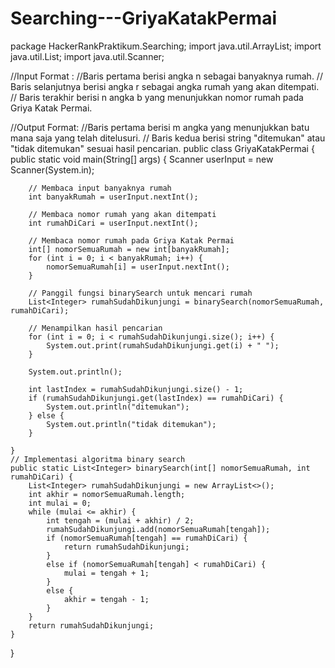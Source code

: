 # Searching---GriyaKatakPermai
package HackerRankPraktikum.Searching;
import java.util.ArrayList;
import java.util.List;
import java.util.Scanner;

//Input Format :
//Baris pertama berisi angka n sebagai banyaknya rumah.
// Baris selanjutnya berisi angka r sebagai angka rumah yang akan ditempati.
// Baris terakhir berisi n angka b yang menunjukkan nomor rumah pada Griya Katak Permai.

//Output Format:
//Baris pertama berisi m angka yang menunjukkan batu mana saja yang telah ditelusuri.
// Baris kedua berisi string "ditemukan" atau "tidak ditemukan" sesuai hasil pencarian.
public class GriyaKatakPermai {
    public static void main(String[] args) {
        Scanner userInput = new Scanner(System.in);

        // Membaca input banyaknya rumah
        int banyakRumah = userInput.nextInt();

        // Membaca nomor rumah yang akan ditempati
        int rumahDiCari = userInput.nextInt();

        // Membaca nomor rumah pada Griya Katak Permai
        int[] nomorSemuaRumah = new int[banyakRumah];
        for (int i = 0; i < banyakRumah; i++) {
            nomorSemuaRumah[i] = userInput.nextInt();
        }

        // Panggil fungsi binarySearch untuk mencari rumah
        List<Integer> rumahSudahDikunjungi = binarySearch(nomorSemuaRumah, rumahDiCari);

        // Menampilkan hasil pencarian
        for (int i = 0; i < rumahSudahDikunjungi.size(); i++) {
            System.out.print(rumahSudahDikunjungi.get(i) + " ");
        }

        System.out.println();

        int lastIndex = rumahSudahDikunjungi.size() - 1;
        if (rumahSudahDikunjungi.get(lastIndex) == rumahDiCari) {
            System.out.println("ditemukan");
        } else {
            System.out.println("tidak ditemukan");
        }

    }
    // Implementasi algoritma binary search
    public static List<Integer> binarySearch(int[] nomorSemuaRumah, int rumahDiCari) {
        List<Integer> rumahSudahDikunjungi = new ArrayList<>();
        int akhir = nomorSemuaRumah.length;
        int mulai = 0;
        while (mulai <= akhir) {
            int tengah = (mulai + akhir) / 2;
            rumahSudahDikunjungi.add(nomorSemuaRumah[tengah]);
            if (nomorSemuaRumah[tengah] == rumahDiCari) {
                return rumahSudahDikunjungi;
            }
            else if (nomorSemuaRumah[tengah] < rumahDiCari) {
                mulai = tengah + 1;
            }
            else {
                akhir = tengah - 1;
            }
        }
        return rumahSudahDikunjungi;
    }

}
